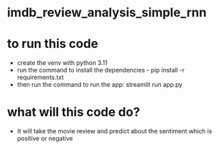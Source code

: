 # imdb_review_analysis_simple_rnn


# to run this code
- create the venv with python 3.11
- run the command to install the dependencies - pip install -r requirements.txt
- then run the command to run the app: streamlit run app.py

# what will this code do?

- It will take the movie review and predict about the sentiment which is positive or negative